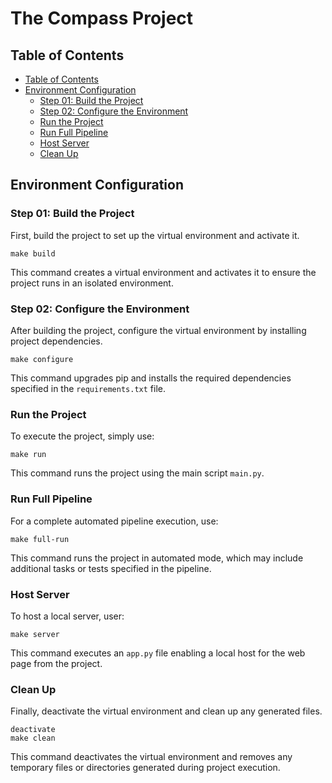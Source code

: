 <!-- omit in toc -->
# The Compass Project

## Table of Contents

- [Table of Contents](#table-of-contents)
- [Environment Configuration](#environment-configuration)
  - [Step 01: Build the Project](#step-01-build-the-project)
  - [Step 02: Configure the Environment](#step-02-configure-the-environment)
  - [Run the Project](#run-the-project)
  - [Run Full Pipeline](#run-full-pipeline)
  - [Host Server](#host-server)
  - [Clean Up](#clean-up)

## Environment Configuration

### Step 01: Build the Project

First, build the project to set up the virtual environment and activate it.

```plaintext
make build
```

This command creates a virtual environment and activates it to ensure the project runs in an isolated environment.

### Step 02: Configure the Environment

After building the project, configure the virtual environment by installing project dependencies.

```plaintext
make configure
```

This command upgrades pip and installs the required dependencies specified in the `requirements.txt` file.

### Run the Project

To execute the project, simply use:

```plaintext
make run
```

This command runs the project using the main script `main.py`.

### Run Full Pipeline

For a complete automated pipeline execution, use:

```plaintext
make full-run
```

This command runs the project in automated mode, which may include additional tasks or tests specified in the pipeline.

### Host Server

To host a local server, user:

```plaintext
make server
```

This command executes an `app.py` file enabling a local host for the web page from the project.

### Clean Up

Finally, deactivate the virtual environment and clean up any generated files.

```plaintext
deactivate
make clean
```

This command deactivates the virtual environment and removes any temporary files or directories generated during project execution.
